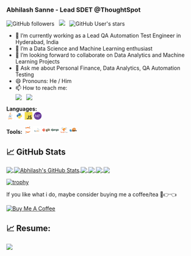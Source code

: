 ### Abhilash Sanne - Lead SDET @ThoughtSpot

![GitHub followers](https://img.shields.io/github/followers/sanneabhilash) &nbsp; ![](https://visitor-badge.glitch.me/badge?page_id=sanneabhilash.sanneabhilash?style=for-the-badge) &nbsp; ![GitHub User's stars](https://img.shields.io/github/stars/sanneabhilash?style=social)

- 🔭 I’m currently working as a Lead QA Automation Test Engineer in Hyderabad, India
- 🌱 I’m a Data Science and Machine Learning enthusiast
- 👯 I’m looking forward to collaborate on Data Analytics and Machine Learning Projects
- 💬 Ask me about Personal Finance, Data Analytics, QA Automation Testing
- 😄 Pronouns: He / Him
- 📫 How to reach me: <br/>
[<img src="https://img.icons8.com/color/48/000000/linkedin.png" width="2.5%" align="center"/>](https://www.linkedin.com/in/sanneabhilash/)  &nbsp; <a href="mailto:sanne.abhi@gmail.com"> <img src="https://img.icons8.com/fluent/48/000000/gmail.png" width="2.5%" align="center"/></a> &nbsp; 
  


**Languages:**  
<code><img height="20" src="https://raw.githubusercontent.com/github/explore/80688e429a7d4ef2fca1e82350fe8e3517d3494d/topics/java/java.png"></code>
<code><img height="20" src="https://raw.githubusercontent.com/github/explore/80688e429a7d4ef2fca1e82350fe8e3517d3494d/topics/python/python.png"></code>
<code><img height="20" src="https://raw.githubusercontent.com/github/explore/80688e429a7d4ef2fca1e82350fe8e3517d3494d/topics/javascript/javascript.png"></code>
<code><img height="20" src="https://raw.githubusercontent.com/github/explore/80688e429a7d4ef2fca1e82350fe8e3517d3494d/topics/dotnet/dotnet.png"></code>


**Tools:**
<code><img height="20" src="https://raw.githubusercontent.com/github/explore/80688e429a7d4ef2fca1e82350fe8e3517d3494d/topics/jupyter-notebook/jupyter-notebook.png"></code>
<code><img height="20" src="https://raw.githubusercontent.com/github/explore/80688e429a7d4ef2fca1e82350fe8e3517d3494d/topics/mysql/mysql.png"></code>
<code><img height="20" src="https://raw.githubusercontent.com/github/explore/80688e429a7d4ef2fca1e82350fe8e3517d3494d/topics/git/git.png"></code>
<code><img height="20" src="https://raw.githubusercontent.com/github/explore/80688e429a7d4ef2fca1e82350fe8e3517d3494d/topics/django/django.png"></code>
<code><img height="20" src="https://raw.githubusercontent.com/github/explore/80688e429a7d4ef2fca1e82350fe8e3517d3494d/topics/tensorflow/tensorflow.png"></code>
<code><img height="20" src="https://raw.githubusercontent.com/github/explore/80688e429a7d4ef2fca1e82350fe8e3517d3494d/topics/scikit-learn/scikit-learn.png"></code>


## &#x1f4c8; GitHub Stats

<a href="https://github.com/sanneabhilash/sanneabhilash">
  <img align="center" src="https://github-readme-stats.vercel.app/api/top-langs/?username=sanneabhilash&hide=java,html,tex&title_color=ffffff&text_color=c9cacc&icon_color=2bbc8a&bg_color=1d1f21&langs_count=3" />
</a>
<a href="https://github.com/sanneabhilash/sanneabhilash">
  <img align="center" src="https://github-readme-stats.vercel.app/api?username=sanneabhilash&show_icons=true&&theme=radical" alt="Abhilash's GitHub Stats" />
</a>

<!-- <a href="https://github.com/sanneabhilash/aassert">
  <img align="center" src="https://github-readme-stats.vercel.app/api/pin/?username=sanneabhilash&repo=aassert&title_color=ffffff&text_color=c9cacc&icon_color=2bbc8a&bg_color=1d1f21" />
</a> -->

<a href="https://github.com/sanneabhilash/TestNG_With_Java">
  <img align="center" src="https://github-readme-stats.vercel.app/api/pin/?username=sanneabhilash&repo=TestNG_With_Java&title_color=ffffff&text_color=c9cacc&icon_color=2bbc8a&bg_color=1d1f21" />
</a>

<a href="https://github.com/sanneabhilash/nightwatchJs_PageObjects">
  <img align="center" src="https://github-readme-stats.vercel.app/api/pin/?username=sanneabhilash&repo=nightwatchJs_PageObjects&title_color=ffffff&text_color=c9cacc&icon_color=2bbc8a&bg_color=1d1f21" />
</a>

<a href="https://github.com/sanneabhilash/Nunit_CShaprp_CheatSheet">
  <img align="center" src="https://github-readme-stats.vercel.app/api/pin/?username=sanneabhilash&repo=Nunit_CShaprp_CheatSheet&title_color=ffffff&text_color=c9cacc&icon_color=2bbc8a&bg_color=1d1f21" />
</a>    

<a href="https://github.com/sanneabhilash/DesktopCodedUiAutomation">
  <img align="center" src="https://github-readme-stats.vercel.app/api/pin/?username=sanneabhilash&repo=DesktopCodedUiAutomation&title_color=ffffff&text_color=c9cacc&icon_color=2bbc8a&bg_color=1d1f21" />
</a>   
  
 [![trophy](https://github-profile-trophy.vercel.app/?username=sanneabhilash&theme=juicyfresh&no-frame=true&row=1&&margin-w=20&no-bg=true)](https://github-profile-trophy.vercel.app/?username=sanneabhilash&theme=juicyfresh&no-frame=true&row=1&&margin-w=20&no-bg=true)
 
 
If you like what i do, maybe consider buying me a coffee/tea 🥺👉👈 
  
<a href="https://www.buymeacoffee.com/sanneabhilash" target="_blank"><img src="https://cdn.buymeacoffee.com/buttons/v2/default-red.png" alt="Buy Me A Coffee" width="150"></a>

## &#x1f4c8; Resume:
<a href="https://github.com/sanneabhilash/DesktopCodedUiAutomation">
  <img align="center" src="https://github-readme-stats.vercel.app/api/pin/?username=sanneabhilash&repo=DesktopCodedUiAutomation&title_color=ffffff&text_color=c9cacc&icon_color=2bbc8a&bg_color=1d1f21" />
</a> 

